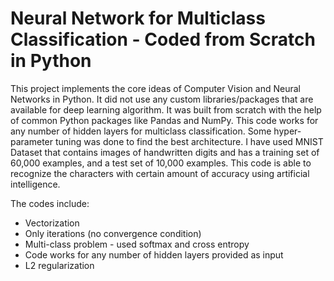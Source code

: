 # Neural Network for Multiclass Classification - Coded from Scratch in Python

This project implements the core ideas of Computer Vision and Neural Networks in Python. It did not use any custom libraries/packages that are available for deep learning algorithm. It was built from scratch with the help of common Python packages like Pandas and NumPy. This code works for any number of hidden layers for multiclass classification. Some hyper-parameter tuning was done to find the best architecture. I have used MNIST Dataset that contains images of handwritten digits and has a training set of 60,000 examples, and a test set of 10,000 examples. This code is able to recognize the characters with certain amount of accuracy using artificial intelligence. 

The codes include:
- Vectorization
- Only iterations (no convergence condition)
- Multi-class problem - used softmax and cross entropy
- Code works for any number of hidden layers provided as input
- L2 regularization
